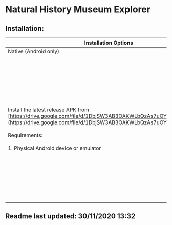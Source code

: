 # Natural History Museum Explorer

## Installation:

| Installation Options |     |
| --- | --- |
| Native (Android only) | Expo |
| Install the latest release APK from [https://drive.google.com/file/d/1DbjSW3AB3OAKWLbQzAs7uOYCyykUXTlH/view](https://drive.google.com/file/d/1DbjSW3AB3OAKWLbQzAs7uOYCyykUXTlH/view)  <br>  <br>Requirements:   <br>  <br>1\. Physical Android device or emulator | Clone this repository  <br>  <br>\-  `git clone https://github.com/liamdebellada/Natural-History-Museum-vue-native-explorer`  <br>  <br>Install node if not already installed  <br>  <br>\- [https://nodejs.org/en/download/](https://nodejs.org/en/download/)  <br>  <br>Install project dependencies  <br>  <br>\- `npm i`  <br>  <br>Start expo server  <br>  <br>\- `expo start`  <br>   <br>Requirements:   <br>  <br>1\. Expo mobile application  <br>2\. Node |

## Readme last updated: 30/11/2020 13:32
